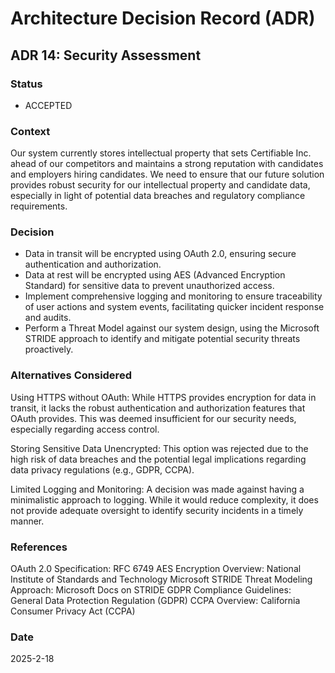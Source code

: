 # Architecture Decision Record (ADR)

## ADR 14: Security Assessment

### Status
- ACCEPTED

### Context
Our system currently stores intellectual property that sets Certifiable Inc. ahead of our competitors and maintains a strong reputation with candidates and employers hiring candidates. We need to ensure that our future solution provides robust security for our intellectual property and candidate data, especially in light of potential data breaches and regulatory compliance requirements.

### Decision
- Data in transit will be encrypted using OAuth 2.0, ensuring secure authentication and authorization.
- Data at rest will be encrypted using AES (Advanced Encryption Standard) for sensitive data to prevent unauthorized access.
- Implement comprehensive logging and monitoring to ensure traceability of user actions and system events, facilitating quicker incident response and audits.
- Perform a Threat Model against our system design, using the Microsoft STRIDE approach to identify and mitigate potential security threats proactively.

### Alternatives Considered
Using HTTPS without OAuth: While HTTPS provides encryption for data in transit, it lacks the robust authentication and authorization features that OAuth provides. This was deemed insufficient for our security needs, especially regarding access control.

Storing Sensitive Data Unencrypted: This option was rejected due to the high risk of data breaches and the potential legal implications regarding data privacy regulations (e.g., GDPR, CCPA).

Limited Logging and Monitoring: A decision was made against having a minimalistic approach to logging. While it would reduce complexity, it does not provide adequate oversight to identify security incidents in a timely manner.

### References
OAuth 2.0 Specification: RFC 6749
AES Encryption Overview: National Institute of Standards and Technology
Microsoft STRIDE Threat Modeling Approach: Microsoft Docs on STRIDE
GDPR Compliance Guidelines: General Data Protection Regulation (GDPR)
CCPA Overview: California Consumer Privacy Act (CCPA)

### Date
2025-2-18
